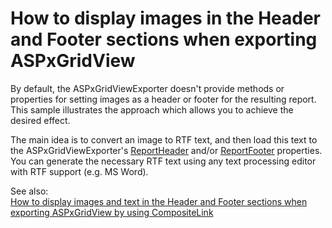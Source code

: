 # How to display images in the Header and Footer sections when exporting ASPxGridView


<p>By default, the ASPxGridViewExporter doesn't provide methods or properties for setting images as a header or footer for the resulting report.  This sample illustrates the approach which allows you to achieve the desired effect.</p><p>The main idea is to convert an image to RTF text, and then load this text to the ASPxGridViewExporter's <a href="http://documentation.devexpress.com/#AspNet/DevExpressWebASPxGridViewExportASPxGridViewExporter_ReportHeadertopic"><u>ReportHeader</u></a> and/or <a href="http://documentation.devexpress.com/#AspNet/DevExpressWebASPxGridViewExportASPxGridViewExporter_ReportFootertopic"><u>ReportFooter</u></a> properties. You can generate the necessary RTF text using any text processing editor with RTF support (e.g. MS Word).</p><p>See also:<br />
<a href="https://www.devexpress.com/Support/Center/p/E3184">How to display images and text in the Header and Footer sections when exporting ASPxGridView by using CompositeLink</a></p>

<br/>


